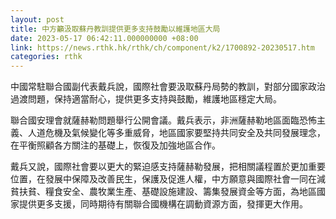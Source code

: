 ```yaml
---
layout: post
title: 中方籲汲取蘇丹教訓提供更多支持鼓勵以維護地區大局
date: 2023-05-17 06:42:11.000000000 +08:00
link: https://news.rthk.hk/rthk/ch/component/k2/1700892-20230517.htm
categories: rthk
---
```


中國常駐聯合國副代表戴兵說，國際社會要汲取蘇丹局勢的教訓，對部分國家政治過渡問題，保持適當耐心，提供更多支持與鼓勵，維護地區穩定大局。

聯合國安理會就薩赫勒問題舉行公開會議。戴兵表示，非洲薩赫勒地區面臨恐怖主義、人道危機及氣候變化等多重威脅，地區國家要堅持共同安全及共同發展理念，在平衡照顧各方關注的基礎上，恢復及加強地區合作。

戴兵又說，國際社會要以更大的緊迫感支持薩赫勒發展，把相關議程置於更加重要位置，在發展中保障及改善民生，保護及促進人權，中方願意與國際社會一同在減貧扶貧、糧食安全、農牧業生產、基礎設施建設、籌集發展資金等方面，為地區國家提供更多支援，同時期待有關聯合國機構在調動資源方面，發揮更大作用。

